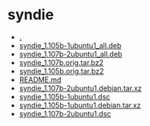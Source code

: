 syndie
========================

- [.](.)
- [syndie_1.105b-1ubuntu1_all.deb](syndie_1.105b-1ubuntu1_all.deb)
- [syndie_1.107b-2ubuntu1_all.deb](syndie_1.107b-2ubuntu1_all.deb)
- [syndie_1.107b.orig.tar.bz2](syndie_1.107b.orig.tar.bz2)
- [syndie_1.105b.orig.tar.bz2](syndie_1.105b.orig.tar.bz2)
- [README.md](README.md)
- [syndie_1.107b-2ubuntu1.debian.tar.xz](syndie_1.107b-2ubuntu1.debian.tar.xz)
- [syndie_1.105b-1ubuntu1.dsc](syndie_1.105b-1ubuntu1.dsc)
- [syndie_1.105b-1ubuntu1.debian.tar.xz](syndie_1.105b-1ubuntu1.debian.tar.xz)
- [syndie_1.107b-2ubuntu1.dsc](syndie_1.107b-2ubuntu1.dsc)
